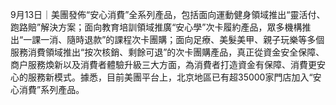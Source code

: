 9月13日｜美團發佈“安心消費”全系列產品，包括面向運動健身領域推出“靈活付、跑路賠”解決方案；面向教育培訓領域推廣“安心學”次卡履約產品，眾多機構推出“一課一消、隨時退款”的課程次卡團購；面向足療、美髮美甲、親子玩樂等多個服務消費領域推出“按次核銷、剩餘可退”的次卡團購產品，真正從資金安全保障、商户服務煥新以及消費者體驗升級三大方面，為消費者打造資金有保障、消費更安心的服務新模式。據悉，目前美團平台上，北京地區已有超35000家門店加入“安心消費”系列產品。